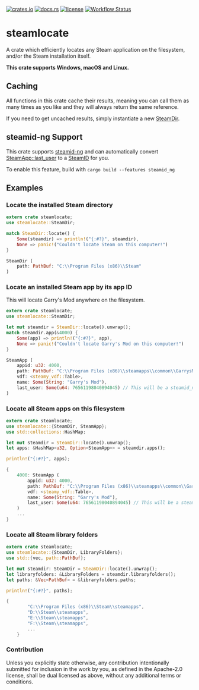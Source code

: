 [![crates.io](https://meritbadge.herokuapp.com/steamlocate)](https://crates.io/crates/steamlocate)
[![docs.rs](https://docs.rs/steamlocate/badge.svg)](https://docs.rs/steamlocate/)
[![license](https://img.shields.io/crates/l/steamlocate)](https://github.com/linebender/steamlocate/blob/master/LICENSE)
[![Workflow Status](https://github.com/WilliamVenner/steamlocate-rs/workflows/main/badge.svg)](https://github.com/WilliamVenner/steamlocate-rs/actions?query=workflow%3A%22main%22)

# steamlocate

A crate which efficiently locates any Steam application on the filesystem, and/or the Steam installation itself.

**This crate supports Windows, macOS and Linux.**

## Caching
All functions in this crate cache their results, meaning you can call them as many times as you like and they will always return the same reference.

If you need to get uncached results, simply instantiate a new [SteamDir](struct.SteamDir.html).

## steamid-ng Support
This crate supports [steamid-ng](/steamid-ng) and can automatically convert [SteamApp::last_user](struct.SteamApp.html#structfield.last_user) to a [SteamID](/steamid-ng/*/steamid-ng/struct.SteamID.html) for you.

To enable this feature, build with `cargo build --features steamid_ng`

## Examples

### Locate the installed Steam directory
```rust
extern crate steamlocate;
use steamlocate::SteamDir;

match SteamDir::locate() {
	Some(steamdir) => println!("{:#?}", steamdir),
	None => panic!("Couldn't locate Steam on this computer!")
}
```
```rust
SteamDir (
	path: PathBuf: "C:\\Program Files (x86)\\Steam"
)
```

### Locate an installed Steam app by its app ID
This will locate Garry's Mod anywhere on the filesystem.
```rust
extern crate steamlocate;
use steamlocate::SteamDir;

let mut steamdir = SteamDir::locate().unwrap();
match steamdir.app(&4000) {
	Some(app) => println!("{:#?}", app),
	None => panic!("Couldn't locate Garry's Mod on this computer!")
}
```
```rust
SteamApp (
	appid: u32: 4000,
	path: PathBuf: "C:\\Program Files (x86)\\steamapps\\common\\GarrysMod",
	vdf: <steamy_vdf::Table>,
	name: Some(String: "Garry's Mod"),
	last_user: Some(u64: 76561198040894045) // This will be a steamid_ng::SteamID if the "steamid_ng" feature is enabled
)
```

### Locate all Steam apps on this filesystem
```rust
extern crate steamlocate;
use steamlocate::{SteamDir, SteamApp};
use std::collections::HashMap;

let mut steamdir = SteamDir::locate().unwrap();
let apps: &HashMap<u32, Option<SteamApp>> = steamdir.apps();

println!("{:#?}", apps);
```
```rust
{
	4000: SteamApp (
		appid: u32: 4000,
		path: PathBuf: "C:\\Program Files (x86)\\steamapps\\common\\GarrysMod",
		vdf: <steamy_vdf::Table>,
		name: Some(String: "Garry's Mod"),
		last_user: Some(u64: 76561198040894045) // This will be a steamid_ng::SteamID if the "steamid_ng" feature is enabled
	)
	...
}
```

### Locate all Steam library folders
```rust
extern crate steamlocate;
use steamlocate::{SteamDir, LibraryFolders};
use std::{vec, path::PathBuf};

let mut steamdir: SteamDir = SteamDir::locate().unwrap();
let libraryfolders: &LibraryFolders = steamdir.libraryfolders();
let paths: &Vec<PathBuf> = &libraryfolders.paths;

println!("{:#?}", paths);
```
```rust
{
		"C:\\Program Files (x86)\\Steam\\steamapps",
		"D:\\Steam\\steamapps",
		"E:\\Steam\\steamapps",
		"F:\\Steam\\steamapps",
		...
	}
```

### Contribution

Unless you explicitly state otherwise, any contribution intentionally
submitted for inclusion in the work by you, as defined in the Apache-2.0
license, shall be dual licensed as above, without any additional terms or
conditions.
